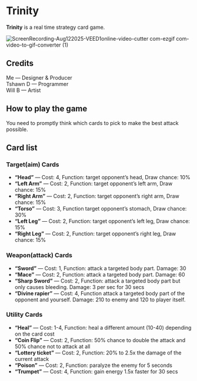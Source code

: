 # Trinity
**Trinity** is a real time strategy card game.

![ScreenRecording-Aug122025-VEED1online-video-cutter com-ezgif com-video-to-gif-converter (1)](https://github.com/user-attachments/assets/af478600-6520-407b-bf85-4669332a411b)


## Credits

Me — Designer & Producer  
Tshawn D — Programmer  
Will B — Artist

## How to play the game

You need to promptly think which cards to pick to make the best attack possible.

## Card list

### Target(aim) Cards

- **“Head”** — Cost: 4, Function: target opponent’s head, Draw chance: 10% 
- **“Left Arm”** — Cost: 2, Function: target opponent’s left arm, Draw chance: 15%
- **“Right Arm”** — Cost: 2, Function: target opponent’s right arm, Draw chance: 15%
- **“Torso”** — Cost: 3, Function target opponent’s stomach, Draw chance: 30%
- **“Left Leg”** — Cost: 2, Function: target opponent’s left leg, Draw chance: 15%
- **“Right Leg”** — Cost: 2, Function: target opponent’s right leg, Draw chance: 15%

### Weapon(attack) Cards

- **“Sword”** — Cost: 1, Function: attack a targeted body part. Damage: 30
- **“Mace”** — Cost: 2, Function: attack a targeted body part. Damage: 60
- **“Sharp Sword”** — Cost: 2, Function: attack a targeted body part but only causes bleeding. Damage: 3 per sec for 30 secs
- **“Divine rapier”** — Cost: 4, Function attack a targeted body part of the opponent and yourself. Damage: 210 to enemy and 120 to player itself.

### Utility Cards

- **“Heal”** — Cost: 1-4, Function: heal a different amount (10-40) depending on the card cost
- **“Coin Flip”** — Cost: 2, Function: 50% chance to double the attack and 50% chance not to attack at all
- **“Lottery ticket”** — Cost: 2, Function: 20% to 2.5x the damage of the current attack
- **“Poison”** — Cost: 2, Function: paralyze the enemy for 5 seconds
- **“Trumpet”** — Cost: 4, Function: gain energy 1.5x faster for 30 secs
